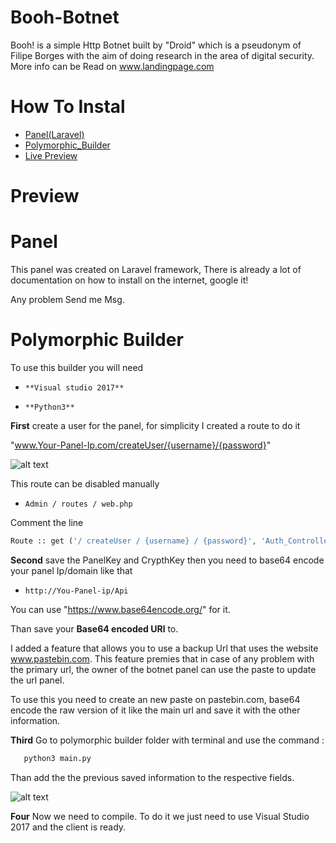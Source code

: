 # Booh-Botnet

 Booh! is a simple Http Botnet built by "Droid" which is a pseudonym of Filipe Borges with the aim of doing research in the area of digital security.
 More info can be Read on www.landingpage.com

 # How To Instal
 * [Panel(Laravel)](#Panel)
 * [Polymorphic_Builder](#Polymorphic_Builder)
 * [Live Preview](#Preview)



# Preview


# Panel
  This panel was created on Laravel framework, There is already a lot of documentation on how to install on the internet, google it!

  Any problem Send me Msg.


# Polymorphic Builder

  To use this builder you will need
  * `**Visual studio 2017** `

  * `**Python3** `


  **First** create a user for the panel, for simplicity I created a route to do it

   "www.Your-Panel-Ip.com/createUser/{username}/{password}"

 ![alt text](https://raw.githubusercontent.com/FilipeBorges1993/Booh-Botnet/master/Screen%20Shot%202018-04-10%20at%2016.05.41.png)


  This route can be disabled manually

  * `Admin / routes / web.php`

  Comment the line


  ```php
  Route :: get ('/ createUser / {username} / {password}', 'Auth_Controller @ createUser')
  ```
 **Second** save the PanelKey and CrypthKey then you need to base64 encode your panel Ip/domain like that 
   
   * ` http://You-Panel-ip/Api ` 
   
   You can use "https://www.base64encode.org/" for it.
   
   Than save your **Base64 encoded URl** to.
   
   I added a feature that allows you to use a backup Url that uses the website www.pastebin.com. This feature premies that in    case of any problem with the primary url, the owner of the botnet panel can use the paste to update the url panel.
   
   To use this you need to create an new paste on pastebin.com, base64 encode the raw version of it like the main url and save    it with the other information.
   
   
   
   
   
  **Third** Go to polymorphic builder folder with terminal and use the command :
   
  ```python
     python3 main.py
  ```
    
   Than add the the previous saved information to the respective fields.
   
   ![alt text](https://github.com/FilipeBorges1993/Booh-Botnet/raw/master/Screen%20Shot%202018-04-10%20at%2017.35.46.png)
   
   
   
   **Four** Now we need to compile. To do it we just need to use Visual Studio 2017 and the client is ready.
   
   
     
     
   
   
   
   
   
   
   
   
   
   
 
 




